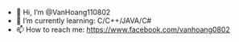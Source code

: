 - 👋 Hi, I’m @VanHoang110802
- 🌱 I’m currently learning: C/C++/JAVA/C#
- 📫 How to reach me: https://www.facebook.com/vanhoang0802
